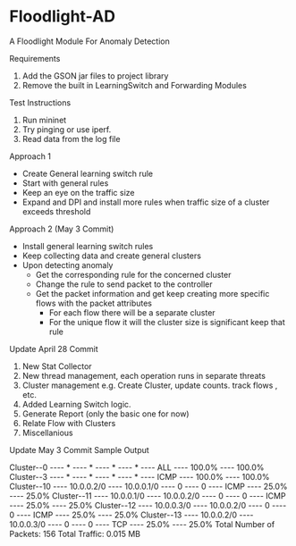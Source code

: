Floodlight-AD
=============

A Floodlight Module For Anomaly Detection 

Requirements

1. Add the GSON jar files to project library
2. Remove the built in LearningSwitch and Forwarding Modules

Test Instructions 
1. Run mininet 
2. Try pinging or use iperf. 
3. Read data from the log file 


Approach 1
- Create General learning switch rule 
- Start with general rules
- Keep an eye on the traffic size
- Expand and DPI and install more rules when traffic size of a cluster exceeds threshold


Approach 2 (May 3 Commit)
- Install general learning switch rules 
- Keep collecting data and create general clusters 
- Upon detecting anomaly 
	- Get the corresponding rule for the concerned cluster 
	- Change the rule to send packet to the controller 
	- Get the packet information and get keep creating more specific flows with the packet attributes 
		- For each flow there will be a separate cluster 
		- For the unique flow it will the cluster size is significant keep that rule 
		
		

Update April 28 Commit 

1. New Stat Collector
2. New thread management, each operation runs in separate threats
3. Cluster management e.g. Create Cluster, update counts. track flows , etc.
4. Added Learning Switch logic.
5. Generate Report (only the basic one for now)
6. Relate Flow with Clusters 
7. Miscellanious

Update May 3 Commit 
Sample Output

Cluster--0	 ---- 	*	 ---- 	*	 ---- 	*	 ---- 	*	 ---- 	ALL	 ---- 	100.0% 	 ---- 	100.0% 
Cluster--3	 ---- 	*	 ---- 	*	 ---- 	*	 ---- 	*	 ---- 	ICMP	 ---- 	100.0% 	 ---- 	100.0% 
Cluster--10	 ---- 	10.0.0.2/0	 ---- 	10.0.0.1/0	 ---- 	0	 ---- 	0	 ---- 	ICMP	 ---- 	25.0% 	 ---- 	25.0% 
Cluster--11	 ---- 	10.0.0.1/0	 ---- 	10.0.0.2/0	 ---- 	0	 ---- 	0	 ---- 	ICMP	 ---- 	25.0% 	 ---- 	25.0% 
Cluster--12	 ---- 	10.0.0.3/0	 ---- 	10.0.0.2/0	 ---- 	0	 ---- 	0	 ---- 	ICMP	 ---- 	25.0% 	 ---- 	25.0% 
Cluster--13	 ---- 	10.0.0.2/0	 ---- 	10.0.0.3/0	 ---- 	0	 ---- 	0	 ---- 	TCP	 ---- 	25.0% 	 ---- 	25.0% 
 Total Number of Packets: 156 Total Traffic: 0.015 MB 